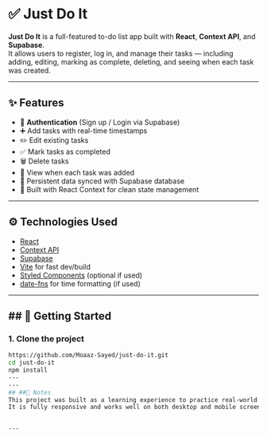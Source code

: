 # ✅ Just Do It

**Just Do It** is a full-featured to-do list app built with **React**, **Context API**, and **Supabase**.  
It allows users to register, log in, and manage their tasks — including adding, editing, marking as complete, deleting, and seeing when each task was created.

---

## ✨ Features

- 🔐 **Authentication** (Sign up / Login via Supabase)
- ➕ Add tasks with real-time timestamps
- ✏️ Edit existing tasks
- ✅ Mark tasks as completed
- 🗑️ Delete tasks
- 📅 View when each task was added
- 🔄 Persistent data synced with Supabase database
- 🧠 Built with React Context for clean state management

---

## ⚙️ Technologies Used

- [React](https://reactjs.org/)
- [Context API](https://reactjs.org/docs/context.html)
- [Supabase](https://supabase.com/)
- [Vite](https://vitejs.dev/) for fast dev/build
- [Styled Components](https://styled-components.com/) (optional if used)
- [date-fns](https://date-fns.org/) for time formatting (if used)

---

## ## 🧪 Getting Started

### 1. Clone the project

```bash
https://github.com/Moaaz-Sayed/just-do-it.git
cd just-do-it
npm install
---
---
## ##📌 Notes
This project was built as a learning experience to practice real-world full-stack development using React and Supabase.
It is fully responsive and works well on both desktop and mobile screens.


---

